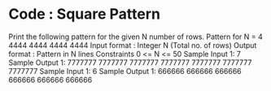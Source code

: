 # Code : Square Pattern

Print the following pattern for the given N number of rows.
Pattern for N = 4
4444
4444
4444
4444
Input format :
Integer N (Total no. of rows)
Output format :
Pattern in N lines
Constraints
0 <= N <= 50
Sample Input 1:
7
Sample Output 1:
7777777
7777777
7777777
7777777
7777777
7777777
7777777
Sample Input 1:
6
Sample Output 1:
666666
666666
666666
666666
666666
666666